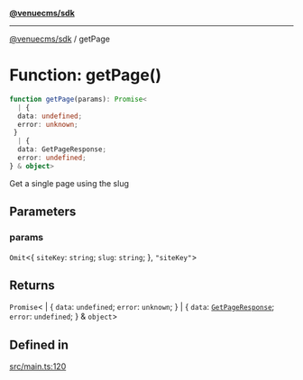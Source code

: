 [**@venuecms/sdk**](../Index.md)

***

[@venuecms/sdk](../Index.md) / getPage

# Function: getPage()

```ts
function getPage(params): Promise<
  | {
  data: undefined;
  error: unknown;
 }
  | {
  data: GetPageResponse;
  error: undefined;
} & object>
```

Get a single page using the slug

## Parameters

### params

`Omit`\<\{
  `siteKey`: `string`;
  `slug`: `string`;
 \}, `"siteKey"`\>

## Returns

`Promise`\<
  \| \{
  `data`: `undefined`;
  `error`: `unknown`;
 \}
  \| \{
  `data`: [`GetPageResponse`](../type-aliases/GetPageResponse.md);
  `error`: `undefined`;
 \} & `object`\>

## Defined in

[src/main.ts:120](https://github.com/venuecms/sdk/blob/7d93df2eefed457c19a4c5aaa8f3aab0d6372cf0/src/main.ts#L120)
